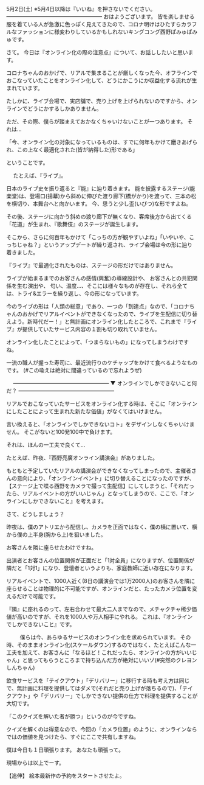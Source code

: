 5月2日(土) ※5月4日以降は『いいね』を押さないでください。
━━━━━━━━━━━━━━━━━━
おはようございます。
皆を楽しませる服を着ている人が急激に色っぽく見えてきたので、コロナ明けはひたすらカラフルなファッションに様変わりしているかもしれないキングコング西野ぱみゅぱみゅです。

さて。
今日は『オンライン化の際の注意点』について、お話ししたいと思います。

コロナちゃんのおかげで、リアルで集まることが厳しくなった今、オフラインでおこなっていたことをオンライン化して、どうにかこうにか収益化する流れが生まれています。

たしかに、ライブ会場で、実店舗で、売り上げを上げられないのですから、オンラインでどうにかするしかありません。

ただ、その際、僕らが踏まえておかなくちゃいけないことが一つあります。
それは…

「今、オンライン化の対象になっているものは、すでに何年もかけて磨きあげられ、この上なく最適化された(皆が納得した)形である」

ということです。

　
たとえば、『ライブ』。

日本のライブ史を振り返ると『能』に辿り着きます。
能を披露するステージ(能楽堂)は、登場口(揚幕)から斜めに伸びた渡り廊下(橋がかり)を渡って、三本の松を横切り、本舞台へと向かいます。
今、思うと少し歪(いびつ)な形ですよね。

その後、ステージに向かう斜めの渡り廊下が無くなり、客席後方から出てくる「花道」が生まれ、『歌舞伎』のステージが誕生します。

そこから、さらに何百年もかけて「こっちの方が観やすいよね」「いやいや、こっちじゃね？」というアップデートが繰り返され、ライブ会場は今の形に辿り着きました。

『ライブ』で最適化されたものは、ステージの形だけではありません。

ライブが始まるまでのお客さんの感情(興奮)の導線設計や、
お客さんとの共犯関係を生む演出や、
匂い、温度…、そこには様々なものが存在し、それら全ては、トライ&エラーを繰り返し、今の形になっています。

今のライブの形は「人類の総意」であり、一つの「到達点」なので、「コロナちゃんのおかげでリアルイベントができなくなったので、ライブを生配信に切り替えよう。新時代だー！」と無計画にオンライン化したところで、これまで『ライブ』が提供していたサービス内容の１割も切り取れていません。

オンライン化したことによって、「つまらないもの」になってしまうわけですね。

一流の職人が握った寿司に、最近流行りのケチャップをかけて食べるようなものです。
(#この喩えは絶対に間違っているので忘れようぜ)

　
━━━━━━━━━━━━━━━━━━
▼ オンラインでしかできないこと何だ？
━━━━━━━━━━━━━━━━━━

リアルでおこなっていたサービスをオンライン化する時は、そこに「オンラインにしたことによって生まれた新たな価値」がなくてはいけません。

言い換えると、「オンラインでしかできないコト」をデザインしなくちゃいけません。
そこがないと100発100中で負けます。

それは、ほんの一工夫で良くて…

たとえば、昨夜、『西野亮廣オンライン講演会』がありました。

もともと予定していたリアルの講演会ができなくなってしまったので、主催者さんの意向により、「オンラインイベント」に切り替えることになったのですが、【ステージ上で喋る西野をカメラで撮って生配信】にしてしまうと、「それだったら、リアルイベントの方がいいじゃん」となってしまうので、ここで、『オンラインにしかできないこと』を考えます。

さて、どうしましょう？

昨夜は、僕のアトリエから配信し、カメラを正面ではなく、僕の横に置いて、横から僕の上半身(胸から上)を狙いました。

お客さんを隣に座らせたわけですね。

出演者とお客さんの位置関係が正面だと「1対全員」になりますが、位置関係が隣だと「1対1」になり、登壇者というよりも、家庭教師に近い存在になります。

リアルイベントで、1000人近く(8日の講演会では1万2000人)のお客さんを隣に座らせることは物理的に不可能ですが、オンラインだと、たったカメラ位置を変えるだけで可能です。

『隣』に座れるのって、左右合わせて最大二人までなので、メチャクチャ稀少価値が高いのですが、それを1000人や万人相手にやれる。
これは、『オンラインでしかできないこと』です。

　
　
僕らは今、あらゆるサービスのオンライン化を求められています。
その時、そのままオンライン化(スケールダウン)するのではなく、たとえばこんな一工夫を加えて、お客さんに「なるほど！これだったら、オンラインの方がいいじゃん」と思ってもらうところまで持ち込んだ方が絶対にいいゾ(#突然のクレヨンしんちゃん)

飲食サービスを「テイクアウト」「デリバリー」に移行する時も考え方は同じで、無計画に料理を提供してはダメで(それだと売り上げが落ちるので)、「テイクアウト」や「デリバリー」でしかできない提供の仕方で料理を提供することが大切です。

「このクイズを解いた者が勝つ」というのが今ですね。

クイズを解くのは得意なので、今回の「カメラ位置」のように、オンラインならではの価値を見つけたら、すぐにここで共有しますね。

僕は今日も１日頑張ります。
あなたも頑張って。

現場からは以上でーす。

【追伸】
絵本最新作の予約をスタートさせたよ。
